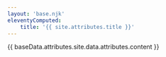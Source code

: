 ```yaml
---
layout: 'base.njk'
eleventyComputed:
    title: '{{ site.attributes.title }}'
---
```


{{ baseData.attributes.site.data.attributes.content }}
